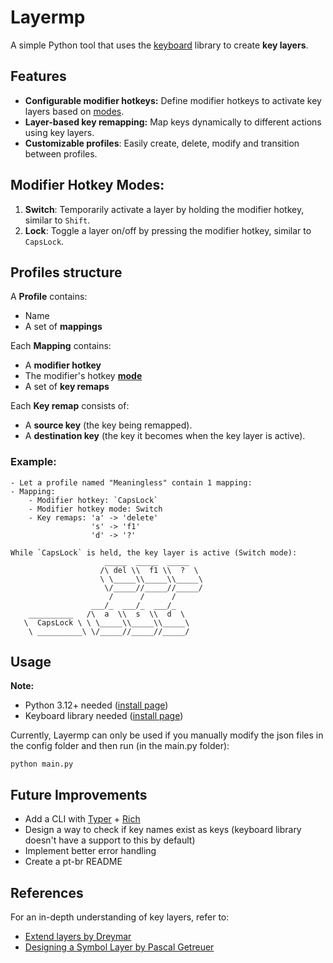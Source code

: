 # Layermp
A simple Python tool that uses the [keyboard](https://github.com/boppreh/keyboard/) library to create **key layers**.

## Features
- **Configurable modifier hotkeys:** Define modifier hotkeys to activate key layers based on [modes](#modifier-hotkey-modes).
- **Layer-based key remapping:** Map keys dynamically to different actions using key layers.
- **Customizable profiles**: Easily create, delete, modify and transition between profiles.

## Modifier Hotkey Modes:
1. **Switch**:
Temporarily activate a layer by holding the modifier hotkey, similar to `Shift`.
2. **Lock**:
Toggle a layer on/off by pressing the modifier hotkey, similar to `CapsLock`.

## Profiles structure 

A **Profile** contains:
- Name
- A set of **mappings**

Each **Mapping** contains:
- A **modifier hotkey**
- The modifier's hotkey [**mode**](#modifier-hotkey-modes)
- A set of **key remaps**

Each **Key remap** consists of:
- A **source key** (the key being remapped).
- A **destination key** (the key it becomes when the key layer is active).

### Example:

```
- Let a profile named "Meaningless" contain 1 mapping:
- Mapping:
    - Modifier hotkey: `CapsLock`
    - Modifier hotkey mode: Switch
    - Key remaps: 'a' -> 'delete'
                  's' -> 'f1'
                  'd' -> '?'

While `CapsLock` is held, the key layer is active (Switch mode):
                     _____  _____  _____ 
                    /\ del \\  f1 \\  ?  \ 
                    \ \_____\\_____\\_____\
                     \/_____//_____//_____/
                      /      /      / 
                  ___/_  ___/_  ___/_   
    __________   /\  a  \\  s  \\  d  \     
   \  CapsLock \ \ \_____\\_____\\_____\    
    \ __________\ \/_____//_____//_____/  
```

## Usage

**Note:** 
- Python 3.12+ needed ([install page](https://www.python.org/downloads/))
- Keyboard library needed ([install page](https://github.com/boppreh/keyboard/?tab=readme-ov-file#usage))


Currently, Layermp can only be used if you manually modify the json files in the config folder and then run (in the main.py folder):
```
python main.py
```

## Future Improvements
- Add a CLI with [Typer](https://github.com/fastapi/typer) + [Rich](https://github.com/Textualize/rich)
- Design a way to check if key names exist as keys (keyboard library doesn't have a support to this by default)
- Implement better error handling
- Create a pt-br README

## References
For an in-depth understanding of key layers, refer to:
- [Extend layers by Dreymar](https://dreymar.colemak.org/layers-extend.html)
- [Designing a Symbol Layer by Pascal Getreuer](https://getreuer.info/posts/keyboards/symbol-layer/index.html)